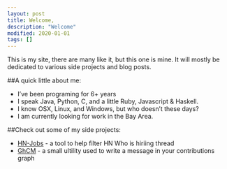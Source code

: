 ```yaml
---
layout: post
title: Welcome,
description: "Welcome"
modified: 2020-01-01
tags: []
---
```


This is my site, there are many like it, but this one is mine. It will mostly be dedicated to various side projects and blog posts. 

##A quick little about me:

* I’ve been programing for 6+ years
* I speak Java, Python, C, and a little Ruby, Javascript & Haskell.
* I know OSX, Linux, and Windows, but who doesn’t these days?
* I am currently looking for work in the Bay Area.


##Check out some of my side projects:

* [HN-Jobs](/HN-Jobs/) - a tool to help filter HN Who is hiriing thread
* [GhCM](https://github.com/RyanEager/GhCM) - a small ultility used to write a message in your contributions graph


